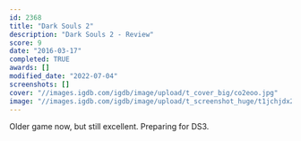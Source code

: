 ```yaml
---
id: 2368
title: "Dark Souls 2"
description: "Dark Souls 2 - Review"
score: 9
date: "2016-03-17"
completed: TRUE
awards: []
modified_date: "2022-07-04"
screenshots: []
cover: "//images.igdb.com/igdb/image/upload/t_cover_big/co2eoo.jpg"
image: "//images.igdb.com/igdb/image/upload/t_screenshot_huge/t1jchjdx2vnhdywkfbu8.jpg"
---
```

Older game now, but still excellent. Preparing for DS3.